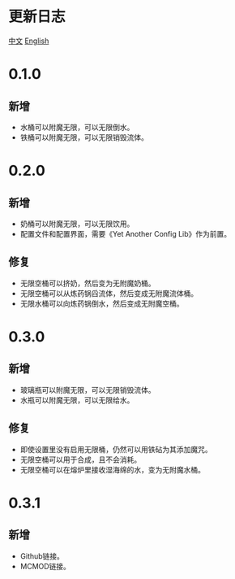 # 更新日志
[中文](./CHANGELOG.md)
[English](./CHANGELOG-en.md)
# 0.1.0
## 新增
- 水桶可以附魔无限，可以无限倒水。
- 铁桶可以附魔无限，可以无限销毁流体。
# 0.2.0
## 新增
- 奶桶可以附魔无限，可以无限饮用。
- 配置文件和配置界面，需要《Yet Another Config Lib》作为前置。
## 修复
- 无限空桶可以挤奶，然后变为无附魔奶桶。
- 无限空桶可以从炼药锅舀流体，然后变成无附魔流体桶。
- 无限水桶可以向炼药锅倒水，然后变成无附魔空桶。
# 0.3.0
## 新增
- 玻璃瓶可以附魔无限，可以无限销毁流体。
- 水瓶可以附魔无限，可以无限给水。
## 修复
- 即使设置里没有启用无限桶，仍然可以用铁砧为其添加魔咒。
- 无限空桶可以用于合成，且不会消耗。
- 无限空桶可以在熔炉里接收湿海绵的水，变为无附魔水桶。
# 0.3.1
## 新增
- Github链接。
- MCMOD链接。